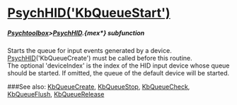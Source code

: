 # [PsychHID('KbQueueStart')](PsychHID-KbQueueStart) 
##### [Psychtoolbox](Psychtoolbox)>[PsychHID](PsychHID).{mex*} subfunction


Starts the queue for input events generated by a device.  
[PsychHID](PsychHID)('KbQueueCreate') must be called before this routine.  
The optional 'deviceIndex' is the index of the HID input device whose queue  
should be started. If omitted, the queue of the default device will be started.  
  


###See also:
[KbQueueCreate](PsychHID-KbQueueCreate), [KbQueueStop](PsychHID-KbQueueStop), [KbQueueCheck](PsychHID-KbQueueCheck), [KbQueueFlush](PsychHID-KbQueueFlush), [KbQueueRelease](PsychHID-KbQueueRelease)
